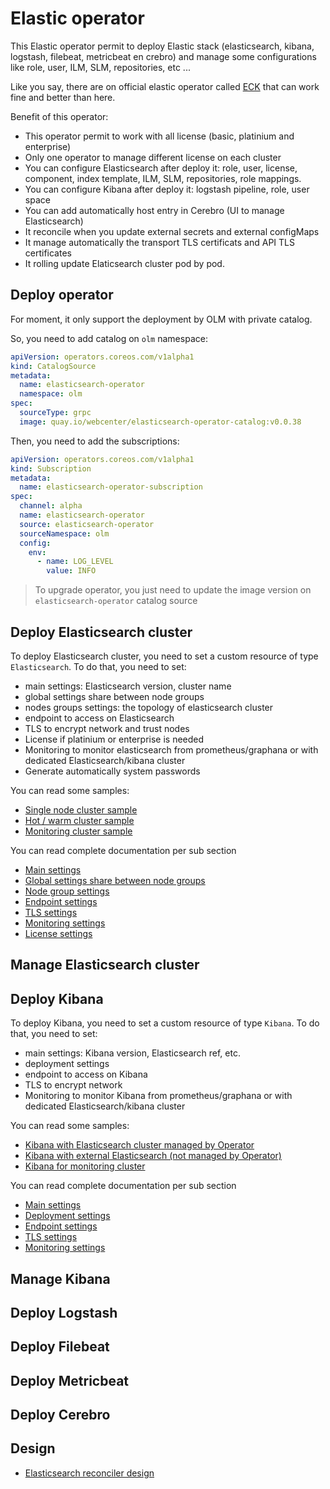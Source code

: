# Elastic operator

This Elastic operator permit to deploy Elastic stack (elasticsearch, kibana, logstash, filebeat, metricbeat en crebro) and manage some configurations like role, user, ILM, SLM, repositories, etc ...


Like you say, there are on official elastic operator called [ECK](https://github.com/elastic/cloud-on-k8s) that can work fine and better than here.

Benefit of this operator:
- This operator permit to work with all license (basic, platinium and enterprise)
- Only one operator to manage different license on each cluster
- You can configure Elasticsearch after deploy it: role, user, license, component, index template, ILM, SLM, repositories, role mappings.
- You can configure Kibana after deploy it: logstash pipeline, role, user space
- You can add automatically host entry in Cerebro (UI to manage Elasticsearch)
- It reconcile when you update external secrets and external configMaps
- It manage automatically the transport TLS certificats and API TLS certificates
- It rolling update Elaticsearch cluster pod by pod.


## Deploy operator

For moment, it only support the deployment by OLM with private catalog.


So, you need to add catalog on `olm` namespace:
```yaml
apiVersion: operators.coreos.com/v1alpha1
kind: CatalogSource
metadata:
  name: elasticsearch-operator
  namespace: olm
spec:
  sourceType: grpc
  image: quay.io/webcenter/elasticsearch-operator-catalog:v0.0.38
```

Then, you need to add the subscriptions:
```yaml
apiVersion: operators.coreos.com/v1alpha1
kind: Subscription
metadata:
  name: elasticsearch-operator-subscription
spec:
  channel: alpha
  name: elasticsearch-operator
  source: elasticsearch-operator
  sourceNamespace: olm
  config:
    env:
      - name: LOG_LEVEL
        value: INFO
```

> To upgrade operator, you just need to update the image version on `elasticsearch-operator` catalog source

## Deploy Elasticsearch cluster

To deploy Elasticsearch cluster, you need to set a custom resource of type `Elasticsearch`.
To do that, you need to set:
  - main settings: Elasticsearch version, cluster name
  - global settings share between node groups
  - nodes groups settings: the topology of elasticsearch cluster
  - endpoint to access on Elasticsearch
  - TLS to encrypt network and trust nodes
  - License if platinium or enterprise is needed
  - Monitoring to monitor elasticsearch from prometheus/graphana or with dedicated Elasticsearch/kibana cluster
  - Generate automatically system passwords

You can read some samples:
  - [Single node cluster sample](documentations/elasticsearch/single-node-sample.md)
  - [Hot / warm cluster sample](documentations/elasticsearch/hot-warm-sample.md)
  - [Monitoring cluster sample](documentations/elasticsearch/monitoring-sample.md)


You can read complete documentation per sub section
  - [Main settings](documentations/elasticsearch/main-settings.md)
  - [Global settings share between node groups](documentations/elasticsearch/global-settings.md)
  - [Node group settings](documentations/elasticsearch/node-group-settings.md)
  - [Endpoint settings](documentations/elasticsearch/endpoint-settings.md)
  - [TLS settings](documentations/elasticsearch/tls-settings.md)
  - [Monitoring settings](documentations/elasticsearch/monitoring-settings.md)
  - [License settings](documentations/elasticsearch/license-settings.md)


## Manage Elasticsearch cluster

## Deploy Kibana

To deploy Kibana, you need to set a custom resource of type `Kibana`.
To do that, you need to set:
  - main settings: Kibana version, Elasticsearch ref, etc.
  - deployment settings
  - endpoint to access on Kibana
  - TLS to encrypt network
  - Monitoring to monitor Kibana from prometheus/graphana or with dedicated Elasticsearch/kibana cluster

You can read some samples:
  - [Kibana with Elasticsearch cluster managed by Operator](documentations/kibana/kibana-with-managed-cluster-sample.md)
  - [Kibana with external Elasticsearch (not managed by Operator)](documentations/kibana/kibana-with-external-cluster-sample.md)
  - [Kibana for monitoring cluster](documentations/elasticsearch/monitoring-sample.md)


You can read complete documentation per sub section
  - [Main settings](documentations/kibana/main-settings.md)
  - [Deployment settings](documentations/kibana/deployment-settings.md)
  - [Endpoint settings](documentations/kibana/endpoint-settings.md)
  - [TLS settings](documentations/kibana/tls-settings.md)
  - [Monitoring settings](documentations/kibana/monitoring-settings.md)

## Manage Kibana

## Deploy Logstash

## Deploy Filebeat

## Deploy Metricbeat

## Deploy Cerebro

## Design

- [Elasticsearch reconciler design](documentations/design/elasticsearch_design.md)
